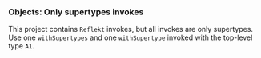 ### Objects: Only supertypes invokes

This project contains `Reflekt` invokes, but all invokes are only supertypes. 
Use one `withSupertypes` and one `withSupertype` invoked with the top-level type `A1`.
